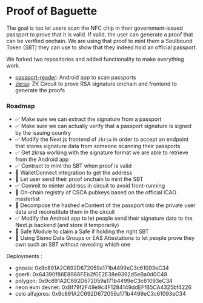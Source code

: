 # Proof of Baguette

The goal is too let users scan the NFC chip in their government-issued passport to prove that
it is valid. If valid, the user can generate a proof that can be verified onchain. We are using
that proof to mint them a Soulbound Token (SBT) they can use to show that they indeed hold
an official passport.

We forked two repositories and added functionality to make everything work.

- [passport-reader](https://github.com/tananaev/passport-reader/tree/master): Android app to scan passports
- [zkrsa](https://github.com/dmpierre/zkrsa/tree/main): ZK Circuit to prove RSA signature onchain and frontend to generate the proofs

### Roadmap

- ✅ Make sure we can extract the signature from a passport
- ✅ Make sure we can actually verify that a passport signature is signed by the issuing country
- ✅ Modify the Next.js frontend of `zkrsa` in order to accept an endpoint that stores signature data from someone scanning their passports
- ✅ Get zkrsa working with the signature format we are able to retrieve from the Android app
- ✅ Contract to mint the SBT when proof is valid
- 🚧 WalletConnect integration to get the address
- 🚧 Let user send their proof onchain to mint the SBT
- ✅ Commit to minter address in circuit to avoid front-running
- 🚧 On-chain registry of CSCA pubkeys based on the official ICAO masterlist
- 🚧 Decompose the hashed eContent of the passport into the private user data and reconstitute them in the circuit
- ✅ Modify the Android app to let people send their signature data to the Next.js backend (and store it temporarily)
- 🚧 Safe Module to claim a Safe if holding the right SBT
- 🚧 Using Sismo Data Groups or EAS Attestations to let people prove they own such an SBT without revealing which one

Deployments :

- gnosis: 0x9c891A2C692D672059a171b4499eC3c61093eC34
- goerli: 0x64390f86E8986FEb2f0E2E38e9392d5eBa0d0C48
- polygon: 0x9c891A2C692D672059a171b4499eC3c61093eC34
- neon evm devnet: 0xBf79f2F49e9c4F1284149ddEFfB5CA4325bf4226
- celo alfajores: 0x9c891A2C692D672059a171b4499eC3c61093eC34
